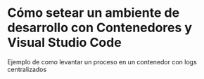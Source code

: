 # Cómo setear un ambiente de desarrollo con Contenedores y Visual Studio Code
Ejemplo de como levantar un proceso en un contenedor con logs centralizados
